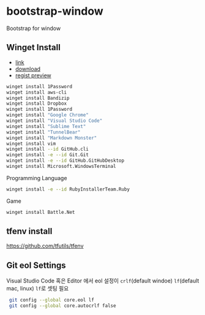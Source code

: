 # bootstrap-window
Bootstrap for window

## Winget Install
- [link](https://github.com/microsoft/winget-cli)
- [download](https://www.microsoft.com/ko-kr/p/app-installer/9nblggh4nns1?activetab=pivot:overviewtab)
- [regist preview](http://aka.ms/winget-InsiderProgram)

```bash
winget install 1Password
winget install aws-cli
winget install Bandizip
winget install Dropbox
winget install 1Password
winget install "Google Chrome"
winget install "Visual Studio Code"
winget install "Sublime Text"
winget install "TunnelBear"
winget install "Markdown Monster"
winget install vim
winget install --id GitHub.cli
winget install -e --id Git.Git
winget install -e --id GitHub.GitHubDesktop
winget install Microsoft.WindowsTerminal
```

Programming Language

```bash
winget install -e --id RubyInstallerTeam.Ruby
```

Game

```bash
winget install Battle.Net
```

## tfenv install

https://github.com/tfutils/tfenv

## Git eol Settings

Visual Studio Code 혹은 Editor 에서 eol 설정이 `crlf`(default windoe) `lf`(default mac, linux) `lf`로 셋팅 필요

```bash
 git config --global core.eol lf
 git config --global core.autocrlf false
 ```